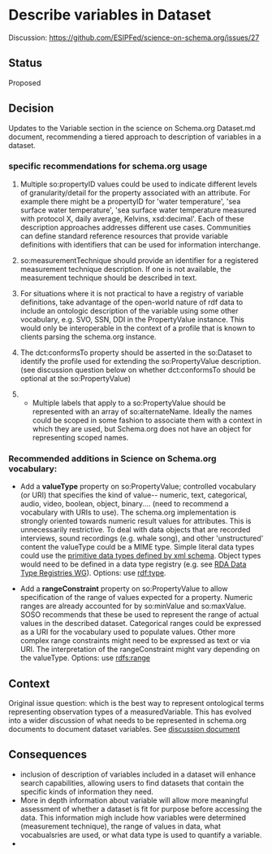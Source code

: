 # Describe variables in Dataset 

Discussion: https://github.com/ESIPFed/science-on-schema.org/issues/27

## Status ##
Proposed

## Decision ##
Updates to the Variable section in the science on Schema.org Dataset.md document, recommending a tiered approach to description of variables in a dataset. 

### specific recommendations for schema.org usage
1. Multiple so:propertyID values could be used to indicate different levels of granularity/detail for the property associated with an attribute. For example there might be a propertyID for 'water temperature', 'sea surface water temperature', 'sea surface water temperature measured with protocol X, daily average, Kelvins, xsd:decimal'.  Each of these description approaches addresses different use cases. Communities can define standard reference resources that provide variable definitions with identifiers that can be used for information interchange. 

1. so:measurementTechnique should provide an identifier for a registered measurement technique description. If one is not available, the measurement technique should be described in text. 

1. For situations where it is not practical to have a registry of variable definitions, take advantage of the open-world nature of rdf data to include an ontologic description of the variable using some other vocabulary, e.g. SVO, SSN, DDI in the PropertyValue instance. This would only be interoperable in the context of a profile that is known to clients parsing the schema.org instance. 

1. The dct:conformsTo property should be asserted in the so:Dataset to identify the profile used for extending the so:PropertyValue description. (see discussion question below on whether dct:conformsTo should be optional at the so:PropertyValue)

1. - Multiple labels that apply to a so:PropertyValue should be represented with an array of so:alternateName. Ideally the names could be scoped in some fashion to associate them with a context in which they are used, but Schema.org does not have an object for representing scoped names.

### Recommended additions in Science on Schema.org vocabulary:
- Add a **valueType** property on so:PropertyValue; controlled vocabulary (or URI) that specifies the kind of value-- numeric, text, categorical, audio, video, boolean, object, binary.... (need to recommend a vocabulary with URIs to use).  The schema.org implementation is strongly oriented towards numeric result values for attributes. This is unnecessarily restrictive. To deal with data objects that are recorded interviews, sound recordings (e.g. whale song), and other 'unstructured' content the valueType could be a MIME type.  Simple literal data types could use the [primitive data types defined by xml schema](https://www.w3.org/TR/xmlschema-2/#built-in-primitive-datatypes).  Object types would need to be defined in a data type registry (e.g. see [RDA Data Type Registries WG](https://www.rd-alliance.org/groups/data-type-registries-wg.html)).  Options: use [rdf:type](https://www.w3.org/TR/rdf-schema/#ch_type). 

- Add a **rangeConstraint** property on so:PropertyValue to allow specification of the range of values expected for a property.  Numeric ranges are already accounted for by so:minValue and so:maxValue. SOSO recommends that these be used to represent the range of actual values in the described dataset. Categorical ranges could be expressed as a URI for the vocabulary used to populate values. Other more complex range constraints might need to be expressed as text or via URI.  The interpretation of the rangeConstraint might vary depending on the valueType. Options: use [rdfs:range](https://www.w3.org/TR/rdf-schema/#ch_range)


## Context ##
Original issue question: which is the best way to represent ontological terms representing observation types of a measuredVariable.  This has evolved into a wider discussion of what needs to be represented in schema.org documents to document dataset variables.  See [discussion document](https://github.com/ESIPFed/science-on-schema.org/blob/issue27-measuredVariable/guides/DiscussionVariableMeasured.md)


## Consequences ##
- inclusion of description of variables included in a dataset will enhance search capabilities, allowing users to find datasets that contain the specific kinds of information they need.
- More in depth information about variable will allow more meaningful assessment of whether a dataset is fit for purpose before accessing the data. This information migh include how variables were determined (measurement technique), the range of values in data, what vocabualsries are used, or what data type is used to quantify a variable.
- 

